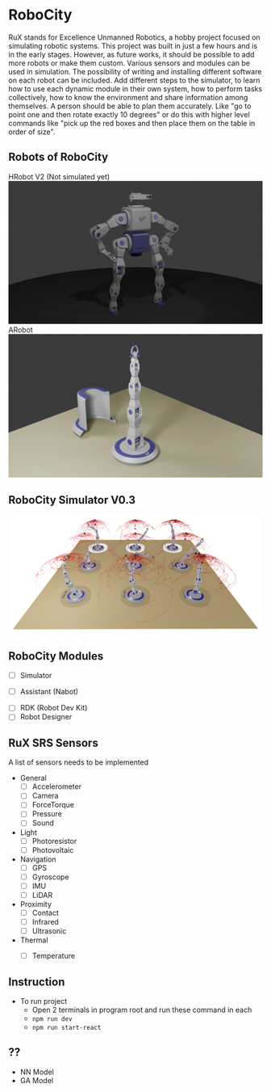 # RoboCity
RuX stands for Excellence Unmanned Robotics, a hobby project focused on simulating robotic systems. This project was built in just a few hours and is in the early stages. However, as future works, it should be possible to add more robots or make them custom. Various sensors and modules can be used in simulation. The possibility of writing and installing different software on each robot can be included. Add different steps to the simulator, to learn how to use each dynamic module in their own system, how to perform tasks collectively, how to know the environment and share information among themselves. A person should be able to plan them accurately. Like "go to point one and then rotate exactly 10 degrees" or do this with higher level commands like "pick up the red boxes and then place them on the table in order of size". 

## Robots of RoboCity
HRobot V2 (Not simulated yet)
![](/Documents/Screenshots/HRobotV2.png)
ARobot
![](/Documents/Screenshots/ARobot.png)

## RoboCity Simulator V0.3
<!-- ![](/Documents/Screenshots/V3.png) -->
![](/Documents/Screenshots/V3_PointCloud.png)

## RoboCity Modules
- [ ] Simulator
<!-- - AI
    - Hub
    - Services
    - Concepts -->
- [ ] Assistant (Nabot)
<!-- - [ ] OS -->
- [ ] RDK (Robot Dev Kit)
- [ ] Robot Designer

## RuX SRS Sensors
A list of sensors needs to be implemented
- General
    - [ ] Accelerometer
    - [ ] Camera
    - [ ] ForceTorque
    - [ ] Pressure
    - [ ] Sound
- Light
    - [ ] Photoresistor
    - [ ] Photovoltaic
- Navigation
    - [ ] GPS
    - [ ] Gyroscope
    - [ ] IMU
    - [ ] LiDAR
- Proximity
    - [ ] Contact
    - [ ] Infrared
    - [ ] Ultrasonic
- Thermal
    - [ ] Temperature


## Instruction
<!-- - To convert models `npm install -g gltfjsx` and then `gltfjsx Model.gltf` -->
- To run project
    - Open 2 terminals in program root and run these command in each
    - `npm run dev`
    - `npm run start-react`

## ??
- NN Model
- GA Model


<!-- ## Tasks
- [ ] Setup github pages
- [ ] Setup Linkedin page
- [ ] Setup new HRobot -->
